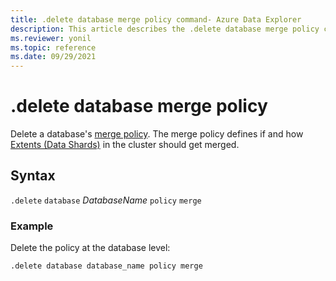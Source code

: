 ```yaml
---
title: .delete database merge policy command- Azure Data Explorer
description: This article describes the .delete database merge policy command in Azure Data Explorer.
ms.reviewer: yonil
ms.topic: reference
ms.date: 09/29/2021
---
```

# .delete database merge policy

Delete a database's [merge policy](mergepolicy.md). The merge policy defines if and how [Extents (Data Shards)](../management/extents-overview.md) in the cluster should get merged. 
 

## Syntax

`.delete` `database` *DatabaseName* `policy` `merge` 

### Example

Delete the policy at the database level:

```kusto
.delete database database_name policy merge 
```
